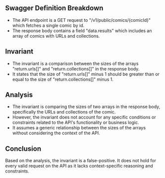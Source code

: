 ## Swagger Definition Breakdown
- The API endpoint is a GET request to "/v1/public/comics/{comicId}" which fetches a single comic by id.
- The response body contains a field "data.results" which includes an array of comics with URLs and collections.

## Invariant
- The invariant is a comparison between the sizes of the arrays "return.urls[]" and "return.collections[]" in the response body.
- It states that the size of "return.urls[]" minus 1 should be greater than or equal to the size of "return.collections[]" minus 1.

## Analysis
- The invariant is comparing the sizes of two arrays in the response body, specifically the URLs and collections of the comic.
- However, the invariant does not account for any specific conditions or constraints related to the API's functionality or business logic.
- It assumes a generic relationship between the sizes of the arrays without considering the context of the API.

## Conclusion
Based on the analysis, the invariant is a false-positive. It does not hold for every valid request on the API as it lacks context-specific reasoning and constraints.
